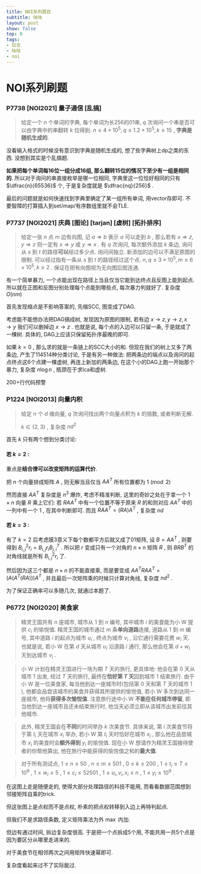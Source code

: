 ```yaml
---
title: NOI系列题目
subtitle: 咕咕
layout: post
show: false
top: 0
tags: 
- 日志
- 咕咕
- noi
---
```


# NOI系列刷题

### P7738 [NOI2021] 量子通信 [乱搞]

> 给定一个 $n$ 个单词的字典, 每个单词为长256的01串, $q$ 次询问一个串是否可以由字典中的串翻转 $k$ 位得到.
> $n\le 4\times 10^5, q\le 1. 2\times 10^5, k\le 15$ , **字典是随机生成的**.

没看输入格式的时候没有意识到字典是随机生成的, 想了些字典树上dp之类的东西. 没想到其实是个乱搞题.

**如果把每个单词每16位一组分成16组, 那么翻转15位的情况下至少有一组是相同的**. 所以对于询问的串直接枚举是哪一位相同, 字典里这一位恰好相同的只有 $\dfrac{n}{65536}$ 个, 于是复杂度就是 $\dfrac{nq}{256}$ .

最后的问题就是如何快速找到字典里确定了某一组所有单词, 用vector存即可. 不要智障的打算插入到set/map/有序数组里就不会TLE.

### P7737 [NOI2021] 庆典 [图论] [tarjan] [虚树] [拓扑排序]

> 给定一张 $n$ 点 $m$ 边有向图, 记 $a\Rightarrow b$ 表示 $a$ 可以走到 $b$ , 那么若有 $x\Rightarrow z, y\Rightarrow z$ 则一定有 $x\Rightarrow y$ 或 $y\Rightarrow x$ .
> 有 $q$ 次询问, 每次额外添加 $k$ 条边, 询问从 $s$ 到 $t$ 的路径**可以**经过多少点. 询问间独立. 新添加的边可以不满足原图的限制.
> 可以经过指有一条从 $s$ 到 $t$ 的路径经过这个点.
> $n, q\le 3\times 10^5, m\le 6\times 10^5, k\le 2$ . 保证在把有向图视为无向图后图连通.

有一个简单暴力, 一个点能出现在路径上当且仅当它能到达终点且反图上能到起点. 所以就在正图和反图分别处理每个点能到哪些点, 每次暴力判就好了. 复杂度 $O(nm)$ 

首先发现缩点是不影响答案的, 先缩SCC, 图变成了DAG.

考虑能不能想办法把DAG搞成树, 发现因为原图的限制, 若有边 $x\to z, y\to z, x\to y$ 我们可以删掉边 $x\to z$ . 也就是说, 每个点的入边可以只留一条, 于是就成了一棵树. 具体的, DAG上应该只保留拓扑序最晚的即可.

如果 $k=0$ , 那么求的就是一条链上的SCC大小的和. 但现在我们的树上又多了两条边, 产生了114514种分类讨论, 于是有另一种做法: 把两条边的端点以及询问的起点终点这6个点建一棵虚树, 再连上新加的两条边, 在这个小的DAG上跑一开始那个暴力, 复杂度 $n\log n$ , 瓶颈在于求lca和虚树.

200+行代码预警

### P1224 [NOI2013] 向量内积

> 给定 $n$ 个 $d$ 维向量, $q$ 次询问找出两个向量点积为 $k$ 的倍数, 或者判断无解.
> 
> $k\in \{2, 3\}$ , 复杂度 $nd^2$ 

首先 $k$ 只有两个想到分类讨论:

#### 若 $k=2$ :

重点是**结合律可以改变矩阵的运算代价**.

把 $n$ 个向量排成矩阵 $A$ , 则无解当且仅当 $AA^T$ 所有位置都为 $1\pmod 2$ 

然而直接 $AA^T$ 复杂度是 $n^3$ 爆炸, 考虑不精准判断, 这里的奇妙之处在于拿一个 $1\times n$ 向量 $R$ 乘上它们: 若 $RAA^T$ 中有一个位置不等于原来 $R$ 的和则对应 $AA^T$ 中的一列中有一个 $1$ , 在其中判断即可. 而且 $RAA^T=(RA)A^T$ , 复杂度 $nd$ 

#### 若 $k=3$ :

有了 $k=2$ 后考虑膜3意义下每个数都平方后就又成了01矩阵, 设 $B=AA^T$ , 则要得到 $B_{i, j}^2r_i=B_{i, j}r_i B^T_{j, i}$ . 所以把 $r$ 变成只有一个对角的 $n\times n$ 矩阵 $R$ , 则 $BRB^T$ 的对角线就是所有 $B^2_{i, j}r_i$ 了.

然后因为这三个都是 $n\times n$ 的不能直接乘, 而是要变成 $AA^TRAA^T=(A(A^T(RA)))A^T$ , 并且最后一次矩阵乘的时候只计算对角线, 复杂度 $nd^2$ .

为了保证正确率可以多随几次, 就通过本题了.

### P6772 [NOI2020] 美食家

> 精灵王国共有 $n$ 座城市, 城市从 $1$ 到 $n$ 编号, 其中城市 $i$ 的美食能为小 W 提供 $c_i$ 的愉悦值. 精灵王国的城市通过 $m$ 条**单向道路**连接, 道路从 $1$ 到 $m$ 编号, 其中道路 $i$ 的起点为城市 $u_i$ , 终点为城市 $v_i$ , 沿它通行需要花费 $w_i$ 天. 也就是说, 若小 W 在第 $d$ 天从城市 $u_i$ 沿道路 $i$ 通行, 那么他会在第 $d + w_i$ 天到达城市 $v_i$ .

> 小 W 计划在精灵王国进行一场为期 $T$ 天的旅行, 更具体地: 他会在第 $0$ 天从城市 $1$ 出发, 经过 $T$ 天的旅行, 最终在**恰好第 $T$ 天**回到城市 $1$ 结束旅行. 由于小 W 是一位美食家, 每当他到达一座城市时(包括第 $0$ 天和第 $T$ 天的城市 $1$ ), 他都会品尝该城市的美食并获得其所提供的愉悦值, 若小 W 多次到达同一座城市, 他将**获得多次愉悦值**. 注意旅行途中小 W **不能在任何城市停留**, 即当他到达一座城市且还未结束旅行时, 他当天必须立即从该城市出发前往其他城市.

> 此外, 精灵王国会在**不同**的时间举办 $k$ 次美食节. 具体来说, 第 $i$ 次美食节将于第 $t_i$ 天在城市 $x_i$ 举办, 若小 W 第 $t_i$ 天时恰好在城市 $x_i$ , 那么他在品尝城市 $x_i$ 的美食时会**额外得到** $y_i$ 的愉悦值. 现在小 W 想请作为精灵王国接待使者的你帮他算出, 他在旅行中能获得的愉悦值之和的**最大值**.

> 对于所有测试点, $1 \leq n \leq 50$ , $n \leq m \leq 501$ , $0 \leq k \leq 200$ , $1 \leq t_i \leq T \leq 10^9$ , $1 \leq w_i \leq 5$ , $1 \leq c_i \leq 52501$ , $1 \leq u_i, v_i, x_i \leq n$ , $1 \leq y_i \leq 10^9$ .

在这图上走是随便走的, 使得大部分处理路径的科技不能用, 而看看数据范围想到邻接矩阵自乘的trick.

但这张图上是点权而不是点权, 朴素的把点权转移到入边上再特判起点.

但我们不是求路径条数, 定义矩阵乘法为外 $\max$ 内加.

但边有通过时间, 拆边复杂度很高. 于是把一个点拆成5个用, 不能共用一共5个点是因为要区分从哪里走进来的.

对于美食节在相邻两次之间用矩阵快速幂即可.

复杂度看起来过不了实际能过.